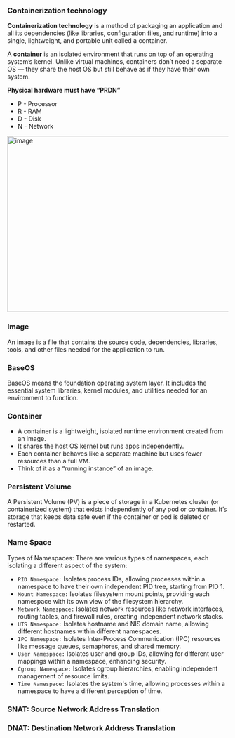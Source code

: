 ### Containerization technology

**Containerization technology** is a method of packaging an application and all its dependencies (like libraries, configuration files, and runtime) into a single, lightweight, and portable unit called a container.

A **container** is an isolated environment that runs on top of an operating system’s kernel. Unlike virtual machines, containers don’t need a separate OS — they share the host OS but still behave as if they have their own system.


**Physical hardware must have “PRDN”**
- P - Processor
- R - RAM
- D - Disk
- N - Network

<img width="975" height="401" alt="image" src="https://github.com/user-attachments/assets/89762a4f-c483-4ebb-9c83-2b8cdcc235fc" />

### Image
An image is a file that contains the source code, dependencies, libraries, tools, and other files needed for the application to run.

### BaseOS
BaseOS means the foundation operating system layer. It includes the essential system libraries, kernel modules, and utilities needed for an environment to function.

### Container
- A container is a lightweight, isolated runtime environment created from an image.
- It shares the host OS kernel but runs apps independently.
- Each container behaves like a separate machine but uses fewer resources than a full VM.
- Think of it as a “running instance” of an image.

### Persistent Volume
A Persistent Volume (PV) is a piece of storage in a Kubernetes cluster (or containerized system) that exists independently of any pod or container. It’s storage that keeps data safe even if the container or pod is deleted or restarted.

### Name Space
Types of Namespaces: There are various types of namespaces, each isolating a different aspect of the system:
- `PID Namespace:` Isolates process IDs, allowing processes within a namespace to have their own independent PID tree, starting from PID 1.
- `Mount Namespace:` Isolates filesystem mount points, providing each namespace with its own view of the filesystem hierarchy.
- `Network Namespace:` Isolates network resources like network interfaces, routing tables, and firewall rules, creating independent network stacks.
- `UTS Namespace:` Isolates hostname and NIS domain name, allowing different hostnames within different namespaces.
- `IPC Namespace:` Isolates Inter-Process Communication (IPC) resources like message queues, semaphores, and shared memory.
- `User Namespace:` Isolates user and group IDs, allowing for different user mappings within a namespace, enhancing security.
- `Cgroup Namespace:` Isolates cgroup hierarchies, enabling independent management of resource limits.
- `Time Namespace:` Isolates the system's time, allowing processes within a namespace to have a different perception of time.


### SNAT: Source Network Address Translation 


### DNAT: Destination Network Address Translation   

